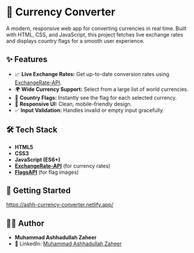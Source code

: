 # 💱 Currency Converter

A modern, responsive web app for converting currencies in real time. Built with HTML, CSS, and JavaScript, this project fetches live exchange rates and displays country flags for a smooth user experience.

## ✨ Features

- 📈 **Live Exchange Rates:** Get up-to-date conversion rates using [ExchangeRate-API](https://www.exchangerate-api.com/).  
- 🌍 **Wide Currency Support:** Select from a large list of world currencies.  
- 🚩 **Country Flags:** Instantly see the flag for each selected currency.  
- 📱 **Responsive UI:** Clean, mobile-friendly design.  
- ✅ **Input Validation:** Handles invalid or empty input gracefully.  

## 🛠️ Tech Stack

- **HTML5**  
- **CSS3**  
- **JavaScript (ES6+)**  
- **[ExchangeRate-API](https://www.exchangerate-api.com/)** (for currency rates)  
- **[FlagsAPI](https://flagsapi.com/)** (for flag images)  

## 🚀 Getting Started

https://ashh-currency-converter.netlify.app/

## 👨‍💻 Author

- **Muhammad Ashhadullah Zaheer**  
- 🔗 LinkedIn: [Muhammad Ashhadullah Zaheer](https://www.linkedin.com/in/muhammad-ashhadullah-zaheer-41194a340/)  
